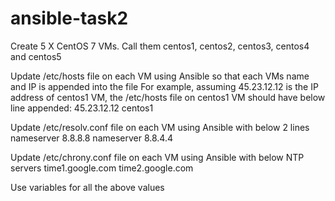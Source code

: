 # ansible-task2
Create 5 X CentOS 7 VMs.
Call them centos1, centos2, centos3, centos4 and centos5

Update /etc/hosts file on each VM using Ansible so that each VMs name and IP is appended into the file
For example, assuming 45.23.12.12 is the IP address of centos1 VM, the /etc/hosts file on centos1
VM should have below line appended:
45.23.12.12 centos1

Update /etc/resolv.conf file on each VM using Ansible with below 2 lines
nameserver 8.8.8.8
nameserver 8.8.4.4

Update /etc/chrony.conf file on each VM using Ansible with below NTP servers
time1.google.com
time2.google.com

Use variables for all the above values
